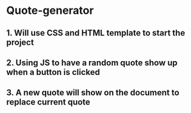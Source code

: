 # Quote-generator

## 1.  Will use CSS and HTML template to start the project
## 2. Using JS to have a random quote show up when a button is clicked
## 3. A new quote will show on the document to replace current quote
